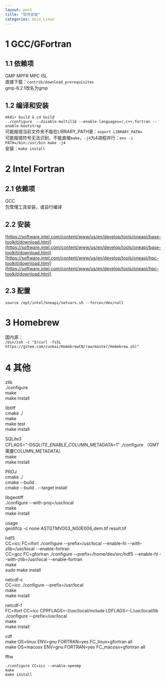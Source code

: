```yaml
---
layout: post
title: "软件安装"
categories: Unix_Linux
---
```


# 1 GCC/GFortran
## 1.1 依赖项
GMP MPFR MPC ISL<br />直接下载：`contrib/download_prerequisites`<br />gmp-6.2.1改名为gmp
## 1.2 编译和安装
`mkdir build & cd build`<br />`../configure  --disable-multilib --enable-languages=c,c++,fortran --enable-bootstrap`<br />可能报错当前文件夹不能在LIBRARY_PATH里：`export LIBRARY_PATH=`<br />可能报错符号无法识别，不能直接`make`，`-j4`为4进程并行：`env -i PATH=/bin:/usr/bin make -j4`<br />安装：`make install`
# 2 Intel Fortran
## 2.1 依赖项
GCC<br />包管理工具安装，或自行编译
## 2.2 安装
[https://software.intel.com/content/www/us/en/develop/tools/oneapi/base-toolkit/download.html](https://software.intel.com/content/www/us/en/develop/tools/oneapi/base-toolkit/download.html)<br />[https://software.intel.com/content/www/us/en/develop/tools/oneapi/hpc-toolkit/download.html](https://software.intel.com/content/www/us/en/develop/tools/oneapi/hpc-toolkit/download.html)
## 2.3 配置
`source /opt/intel/oneapi/setvars.sh --force>/dev/null`
# 3 Homebrew
国内源：<br />`/bin/zsh -c "$(curl -fsSL https://gitee.com/cunkai/HomebrewCN/raw/master/Homebrew.sh)"`
# 4 其他

zlib<br />./configure<br />make<br />make install

libtiff<br />cmake ./<br />make<br />make test<br />make install

SQLite3<br />CFLAGS="-DSQLITE_ENABLE_COLUMN_METADATA=1" ./configure （GMT需要COLUMN_METADATA）<br />make<br />make install

PROJ<br />cmake ./<br />cmake --build .<br />cmake --build . --target install

libgeotiff<br />./configure --with-proj=/usr/local<br />make<br />make install

usage<br />geotifcp -c none ASTGTMV003_N00E006_dem.tif result.tif

hdf5<br />CC=icc FC=ifort ./configure --prefix=/usr/local --enable-hl --with-zlib=/usr/local --enable-fortran<br />CC=gcc FC=gfortran ./configure --prefix=/home/dev/src/hdf5 --enable-hl --with-zlib=/usr/local --enable-fortran<br />make<br />sudo make install

netcdf-c<br />CC=icc ./configure --prefix=/usr/local<br />make<br />make install

netcdf-f<br />FC=ifort CC=icc CPPFLAGS=-I/usr/local/include LDFLAGS=-L/usr/local/lib ./configure --prefix=/usr/local<br />make<br />make install

cdf<br />make OS=linux ENV=gnu FORTRAN=yes FC_linux=gfortran all<br />make OS=macosx ENV=gnu FORTRAN=yes FC_macosx=gfortran all

fftw
```
./configure CC=icc --enable-openmp
make
make install
```
